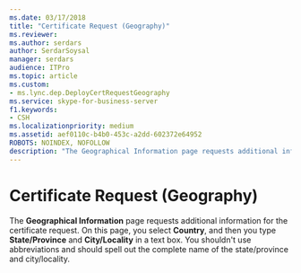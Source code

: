 ```yaml
---
ms.date: 03/17/2018
title: "Certificate Request (Geography)"
ms.reviewer: 
ms.author: serdars
author: SerdarSoysal
manager: serdars
audience: ITPro
ms.topic: article
ms.custom:
- ms.lync.dep.DeployCertRequestGeography
ms.service: skype-for-business-server
f1.keywords:
- CSH
ms.localizationpriority: medium
ms.assetid: aef0110c-b4b0-453c-a2dd-602372e64952
ROBOTS: NOINDEX, NOFOLLOW
description: "The Geographical Information page requests additional information for the certificate request. On this page, you select Country, and then you type State/Province and City/Locality in a text box. You shouldn't use abbreviations and should spell out the complete name of the state/province and city/locality."
---
```


# Certificate Request (Geography)
 
The **Geographical Information** page requests additional information for the certificate request. On this page, you select **Country**, and then you type **State/Province** and **City/Locality** in a text box. You shouldn't use abbreviations and should spell out the complete name of the state/province and city/locality.
  


